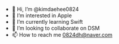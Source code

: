 - 👋 Hi, I’m @kimdaehee0824
- 👀 I’m interested in Apple
- 🌱 I’m currently learning Swift
- 💞️ I’m looking to collaborate on DSM
- 📫 How to reach me 0824dh@naver.com

<!---
kimdaehee0824/kimdaehee0824 is a ✨ special ✨ repository because its `README.md` (this file) appears on your GitHub profile.
You can click the Preview link to take a look at your changes.
--->
